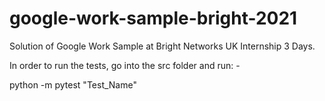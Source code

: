 # google-work-sample-bright-2021
Solution of Google Work Sample at Bright Networks UK Internship 3 Days.

In order to run the tests, go into the src folder and run: -

python -m pytest "Test_Name"

